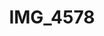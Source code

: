 ---
pid: '195'
layout: photos
title: IMG_4578
filename: IMG_4578.jpg
caption: 
permalink: "/photos/195.html"
---